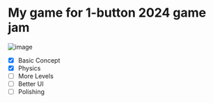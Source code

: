 # My game for 1-button 2024 game jam
![image](https://github.com/user-attachments/assets/9b9a83e7-9938-43b5-b7a2-9f68cea35054)

- [X] Basic Concept
- [X] Physics
- [ ] More Levels
- [ ] Better UI
- [ ] Polishing

